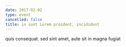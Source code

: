 ```yaml
---
date: 2017-02-02
type: event
cancelled: false
title: in sunt Lorem proident, incididunt
---
```

quis consequat. sed sint amet, aute sit in magna fugiat